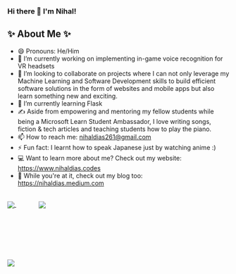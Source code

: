 ### Hi there 👋 I'm Nihal!


## ✨ About Me ✨

- 😄 Pronouns: He/Him
- 🔭 I’m currently working on implementing in-game voice recognition for VR headsets
- 👯 I’m looking to collaborate on projects where I can not only leverage my Machine Learning and Software Development skills to build efficient software solutions in the form of websites and mobile apps but also learn something new and exciting.
- 🌱 I’m currently learning Flask
- ✍️ Aside from empowering and mentoring my fellow students while being a Microsoft Learn Student Ambassador, I love writing songs, fiction & tech articles and teaching students how to play the piano.
- 📫 How to reach me: nihaldias261@gmail.com
- ⚡ Fun fact: I learnt how to speak Japanese just by watching anime :)
- 💻 Want to learn more about me? Check out my website: https://www.nihaldias.codes
- 📕 While you're at it, check out my blog too: https://nihaldias.medium.com

<br>

<a href="https://github-readme-stats.vercel.app/api?username=nrd26&show_icons=true&theme=algolia">
  <img align="center" src="https://github-readme-stats.vercel.app/api?username=nrd26&show_icons=true&theme=algolia" />
</a>
&nbsp;&nbsp;&nbsp;&nbsp;&nbsp;&nbsp;&nbsp;&nbsp;&nbsp;&nbsp;&nbsp;&nbsp;
<a href="https://github-readme-stats.vercel.app/api/top-langs/?username=nrd26&layout=compact&theme=algolia&hide=c#,hlsl,shaderlab">
  <img align="center" src="https://github-readme-stats.vercel.app/api/top-langs/?username=nrd26&layout=compact&theme=algolia&hide=c#,hlsl,shaderlab" />
</a>

<br><br><br><br><br><br>
<a href="https://github-profile-trophy.vercel.app/?username=nrd26&theme=juicyfresh&no-bg=true">
  <img align="center" src="https://github-profile-trophy.vercel.app/?username=nrd26&theme=juicyfresh&no-bg=true" />
</a>     
